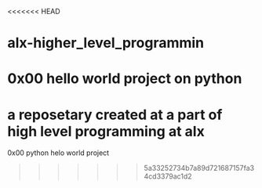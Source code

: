 <<<<<<< HEAD
# alx-higher_level_programmin
0x00 hello world project on python
=======
# a reposetary created at a part of high level programming at alx
0x00 python helo world project
>>>>>>> 5a33252734b7a89d721687157fa34cd3379ac1d2
